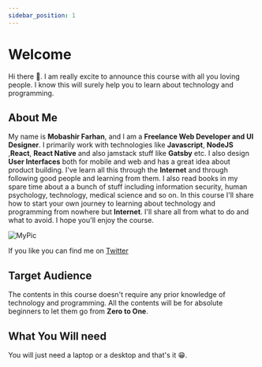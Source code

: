 ```yaml
---
sidebar_position: 1
---
```


# Welcome

Hi there 👋.
I am really excite to announce this course with all you loving people. I know this will surely help you to learn about technology and programming.

## About Me

My name is **Mobashir Farhan**, and I am a **Freelance Web Developer and UI Designer**. I primarily work with technologies like **Javascript**, **NodeJS** ,**React**, **React Native** and also jamstack stuff like **Gatsby** etc. I also design **User Interfaces** both for mobile and web and has a great idea about product building. I've learn all this through the **Internet** and through following good people and learning from them. I also read books in my spare time about a a bunch of stuff including information security, human psychology, technology, medical science and so on. In this course I'll share how to start your own journey to learning about technology and programming from nowhere but **Internet**. I'll share all from what to do and what to avoid. I hope you'll enjoy the course.

![MyPic](https://i.ibb.co/52ns5nT/prof.jpg)

If you like you can find me on [Twitter](https://twitter.com/MobashirFarhan)

## Target Audience

The contents in this course doesn't require any prior knowledge of technology and programming. All the contents will be for absolute beginners to let them go from **Zero to One**.

## What You Will need

You will just need a laptop or a desktop and that's it 😁.
